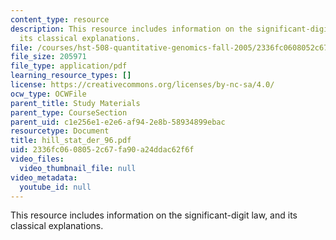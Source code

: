 ```yaml
---
content_type: resource
description: This resource includes information on the significant-digit law, and
  its classical explanations.
file: /courses/hst-508-quantitative-genomics-fall-2005/2336fc0608052c67fa90a24ddac62f6f_hill_stat_der_96.pdf
file_size: 205971
file_type: application/pdf
learning_resource_types: []
license: https://creativecommons.org/licenses/by-nc-sa/4.0/
ocw_type: OCWFile
parent_title: Study Materials
parent_type: CourseSection
parent_uid: c1e256e1-e2e6-af94-2e8b-58934899ebac
resourcetype: Document
title: hill_stat_der_96.pdf
uid: 2336fc06-0805-2c67-fa90-a24ddac62f6f
video_files:
  video_thumbnail_file: null
video_metadata:
  youtube_id: null
---
```

This resource includes information on the significant-digit law, and its classical explanations.